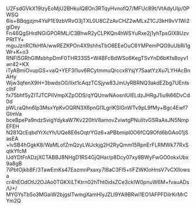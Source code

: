 U2FsdGVkX19lzyEoMjU2BHkulQ8On3RTqyHvnofQ7/MFUc89t/VtAdyUIp/0PWSQ
6is+BBqgzjm4YsP1E9zbVRvO3jTXL0U8CZzAvCHZ2wMLxZ1CJ3kH9vV1Wi2gIDey
Fn46QgSHrdNGiGPORML/C3BhwR2yCLPKQn4hWSYuRxe2j1yhTpsGIX8UzvPRtTY+
mguJznRCfkHfA/wwREZKPOn4X9shhsTbO6EEeOuC6YMPemPQG9uUbRi1gWr+K+o3
RNFI5GRhGlMxbhpDmF0THR33S5+W4BFcBdWSo6KegTSvYnD6bKfs8oyv1wr42+KX
iTyABmiOvupGS+vaQ+YEF3I1uv6RCytmmuQrccx8YsjY75aatYzXu7LYHAcBnAHy
Wjw3qfenX9H+3bwdsO0/lIxt1cAqzTCSjyw83JmUyRBRNQ3akdEZbg7UEntscIhF
fx75bhf5yZITJTCPIlVmpXZpODS/qYQUnwNAosnlUlELdzJHRgJ1iu9i66DvCd0d
pWLraQhn6Ip3MsxYpKvOQRN3X6pnGI1LgrIKSIGnWTv9pL9fMy+Bgc4Ewf7GImVa
bceBpePa9ndzSvigYdykaW7Kv220hV8amovZviwtgPNuIltvGSRaAsJN5NmpEFEH
N281QcEqbdYrXcYh/UQe8E6sOqtrYGz6+aPBbmipI0O6fCQ9Ofd6bGAo01jSasEA
+lvSB4hGgkK8/WaMLofZmQzyLWJckjg2H2RyQmm15RpnErFLRMWk77RxSqtkYfcM
IJdYDtFrADzjXCTABBJ8NHgD1RS4GjQHar/p8Dcy07xy8BWyFwGO0okxUbx9a8gB
7iPbtOjkb8F/3TawEmKs47EazmnPxaxy7I8aC3FI5+tiFZWKloHnsV7vCXIlowsa
cr4hEOdOtU2OJAo0TGKXiLTKtrn02hTht0idsZCe3ckIW0pnuW6M+fvauADs/U+/
MYGYsTb5o3MGaiW2bjgsITwmgXamHIyJZLI9YA9BRwl1EO1AFPFDiIrKrMrCYm2Q
